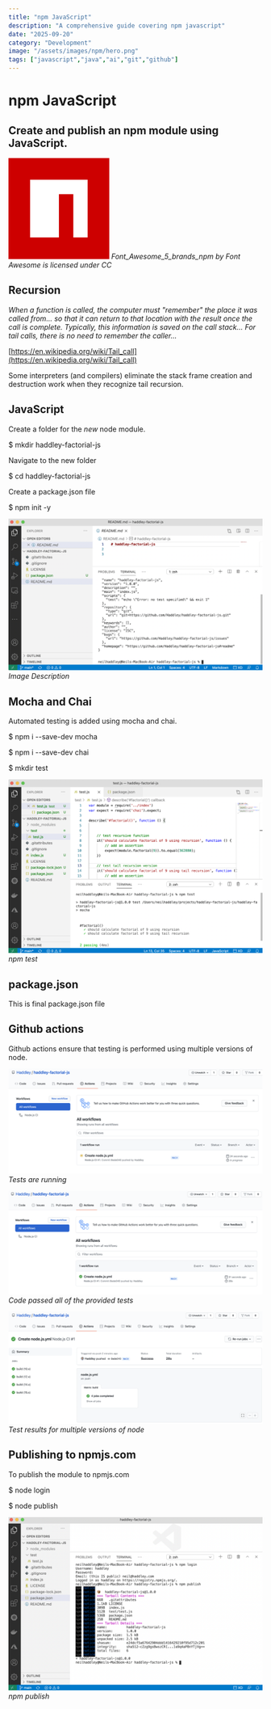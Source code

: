 ```yaml
---
title: "npm JavaScript"
description: "A comprehensive guide covering npm javascript"
date: "2025-09-20"
category: "Development"
image: "/assets/images/npm/hero.png"
tags: ["javascript","java","ai","git","github"]
---
```


# npm JavaScript

## Create and publish an npm module using JavaScript.

![](/assets/images/npm/6078720-200x200.png)
*Font_Awesome_5_brands_npm by Font Awesome is licensed under CC*


## Recursion

*When a function is called, the computer must "remember" the place it was called from... so that it can return to that location with the result once the call is complete. Typically, this information is saved on the call stack... For tail calls, there is no need to remember the caller...*

[https://en.wikipedia.org/wiki/Tail_call](https://en.wikipedia.org/wiki/Tail_call)

Some interpreters (and compilers) eliminate the stack frame creation and destruction work when they recognize tail recursion.


## JavaScript

Create a folder for the *new* node module.

$ mkdir haddley-factorial-js

Navigate to the new folder

$ cd haddley-factorial-js

Create a package.json file 

$ npm init -y

![](/assets/images/npm/screen-shot-2021-02-27-at-10.44.11-am-1824x1090.png)
*Image Description*


## Mocha and Chai

Automated testing is added using mocha and chai.

$ npm i --save-dev mocha

$ npm i --save-dev chai

$ mkdir test

![](/assets/images/npm/screen-shot-2021-02-27-at-11.24.32-am-1824x1246.png)
*npm test*


## package.json

This is final package.json file


## Github actions

Github actions ensure that testing is performed using multiple versions of node.

![](/assets/images/npm/screen-shot-2021-02-27-at-11.37.09-am-1836x757.png)
*Tests are running*

![](/assets/images/npm/screen-shot-2021-02-27-at-11.37.29-am-1836x749.png)
*Code passed all of the provided tests*

![](/assets/images/npm/screen-shot-2021-02-27-at-11.38.33-am-1836x809.png)
*Test results for multiple versions of node*


## Publishing to npmjs.com

To publish the module to npmjs.com

$ node login

$ node publish

![](/assets/images/npm/screen-shot-2021-02-27-at-11.50.49-am-1818x1240.png)
*npm publish*

